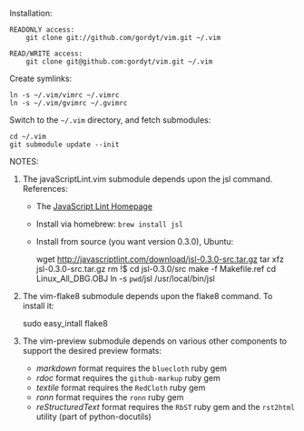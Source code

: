 Installation:

    READONLY access:
        git clone git://github.com/gordyt/vim.git ~/.vim

    READ/WRITE access:
        git clone git@github.com:gordyt/vim.git ~/.vim

Create symlinks:

    ln -s ~/.vim/vimrc ~/.vimrc
    ln -s ~/.vim/gvimrc ~/.gvimrc

Switch to the `~/.vim` directory, and fetch submodules:

    cd ~/.vim
    git submodule update --init


NOTES: 

1. The javaScriptLint.vim submodule depends upon the jsl command.  References:

    * The [JavaScript Lint Homepage](http://www.javascriptlint.com)
    * Install via homebrew: `brew install jsl`
    * Install from source (you want version 0.3.0), Ubuntu:

        wget http://javascriptlint.com/download/jsl-0.3.0-src.tar.gz
        tar xfz jsl-0.3.0-src.tar.gz
        rm !$
        cd jsl-0.3.0/src
        make -f Makefile.ref
        cd Linux_All_DBG.OBJ
        ln -s `pwd`/jsl /usr/local/bin/jsl

1. The vim-flake8 submodule depends upon the flake8 command.  To install it:

    sudo easy_intall flake8

1.  The vim-preview submodule depends on various other components to support the desired preview
    formats:

    *   *markdown* format requires the `bluecloth` ruby gem
    *   *rdoc* format requires the `github-markup` ruby gem
    *   *textile* format requires the `RedCloth` ruby gem
    *   *ronn* format requires the `ronn` ruby gem
    *   *reStructuredText* format requires the `RbST` ruby gem and the `rst2html` utility (part of python-docutils)


